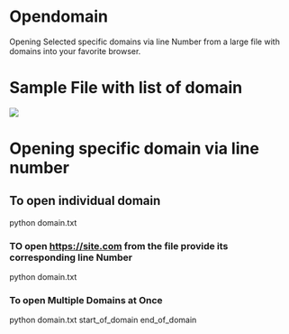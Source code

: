 # Opendomain
Opening Selected specific domains via line Number from a large file with domains into your favorite browser. 

# Sample File with list of domain
<img src="https://github.com/Roshan-Poudel/images/blob/master/subdomain.jpg">  


# Opening specific domain via line number

## To open individual domain
python domain.txt <line number of domain>
### TO open https://site.com from the file provide its corresponding line Number
python domain.txt <line number of domain>


### To open Multiple Domains at Once
python domain.txt start_of_domain end_of_domain
